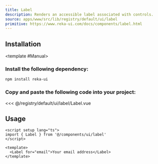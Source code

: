 ```yaml
---
title: Label
description: Renders an accessible label associated with controls.
source: apps/www/src/lib/registry/default/ui/label
primitive: https://www.reka-ui.com/docs/components/label.html
---
```


<ComponentPreview name="LabelDemo" />

## Installation

<TabPreview name="CLI">
<template #CLI>

```bash
npx shadcn-vue@latest add label
```
</template>

<template #Manual>

<Steps>

### Install the following dependency:

```bash
npm install reka-ui
```

### Copy and paste the following code into your project:

<<< @/registry/default/ui/label/Label.vue

</Steps>

</template>
</TabPreview>

## Usage

```vue
<script setup lang="ts">
import { Label } from '@/components/ui/label'
</script>

<template>
  <Label for="email">Your email address</Label>
</template>
```

